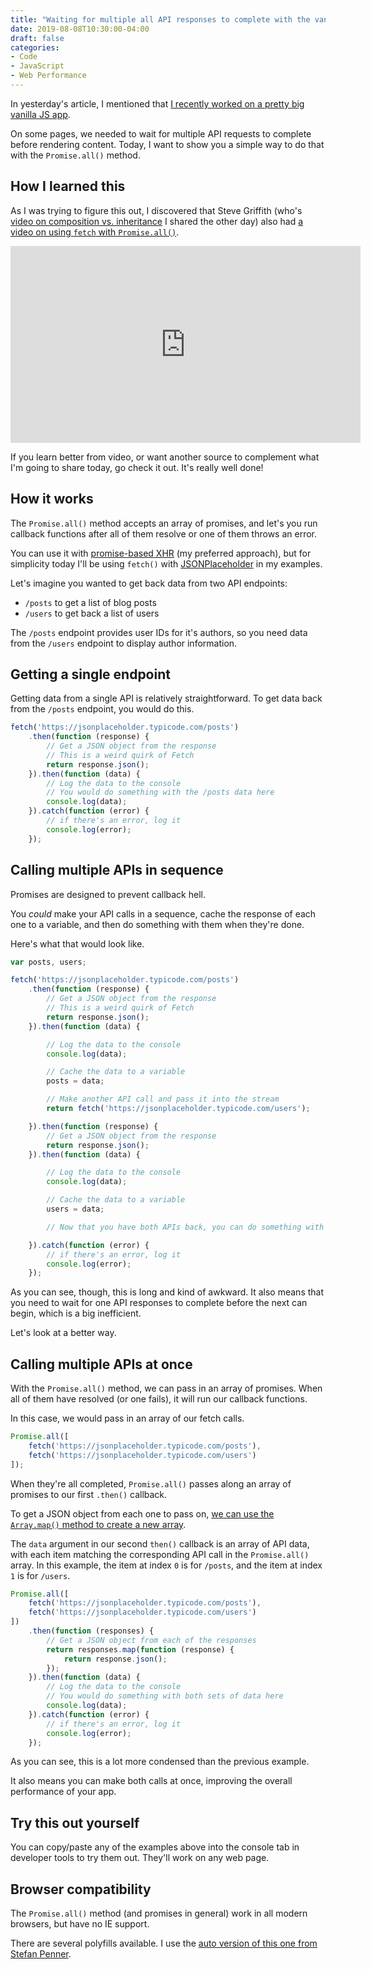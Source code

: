 ```yaml
---
title: "Waiting for multiple all API responses to complete with the vanilla JS Promise.all() method"
date: 2019-08-08T10:30:00-04:00
draft: false
categories:
- Code
- JavaScript
- Web Performance
---
```


In yesterday's article, I mentioned that [I recently worked on a pretty big vanilla JS app](/building-an-extensible-app-or-library-with-vanilla-js/).

On some pages, we needed to wait for multiple API requests to complete before rendering content. Today, I want to show you a simple way to do that with the `Promise.all()` method.

## How I learned this

As I was trying to figure this out, I discovered that Steve Griffith (who's [video on composition vs. inheritance](/composition-vs.-inheritance-in-javascript/) I shared the other day) also had [a video on using `fetch` with `Promise.all()`](https://www.youtube.com/watch?v=HTA7pEDGZEU).

<iframe width="560" height="315" src="https://www.youtube.com/embed/HTA7pEDGZEU" frameborder="0" allow="accelerometer; autoplay; encrypted-media; gyroscope; picture-in-picture" allowfullscreen></iframe>

If you learn better from video, or want another source to complement what I'm going to share today, go check it out. It's really well done!

## How it works

The `Promise.all()` method accepts an array of promises, and let's you run callback functions after all of them resolve or one of them throws an error.

You can use it with [promise-based XHR](/promise-based-xhr/) (my preferred approach), but for simplicity today I'll be using `fetch()` with [JSONPlaceholder](https://jsonplaceholder.typicode.com/) in my examples.

Let's imagine you wanted to get back data from two API endpoints:

- `/posts` to get a list of blog posts
- `/users` to get back a list of users

The `/posts` endpoint provides user IDs for it's authors, so you need data from the `/users` endpoint to display author information.

## Getting a single endpoint

Getting data from a single API is relatively straightforward. To get data back from the `/posts` endpoint, you would do this.

```js
fetch('https://jsonplaceholder.typicode.com/posts')
	.then(function (response) {
		// Get a JSON object from the response
		// This is a weird quirk of Fetch
		return response.json();
	}).then(function (data) {
		// Log the data to the console
		// You would do something with the /posts data here
 		console.log(data);
	}).catch(function (error) {
		// if there's an error, log it
		console.log(error);
	});
```

## Calling multiple APIs in sequence

Promises are designed to prevent callback hell.

You *could* make your API calls in a sequence, cache the response of each one to a variable, and then do something with them when they're done.

Here's what that would look like.

```js
var posts, users;

fetch('https://jsonplaceholder.typicode.com/posts')
	.then(function (response) {
		// Get a JSON object from the response
		// This is a weird quirk of Fetch
		return response.json();
	}).then(function (data) {

		// Log the data to the console
 		console.log(data);

 		// Cache the data to a variable
 		posts = data;

 		// Make another API call and pass it into the stream
 		return fetch('https://jsonplaceholder.typicode.com/users');

	}).then(function (response) {
		// Get a JSON object from the response
		return response.json();
	}).then(function (data) {

		// Log the data to the console
		console.log(data);

		// Cache the data to a variable
		users = data;

		// Now that you have both APIs back, you can do something with the data

	}).catch(function (error) {
		// if there's an error, log it
		console.log(error);
	});
```

As you can see, though, this is long and kind of awkward. It also means that you need to wait for one API responses to complete before the next can begin, which is a big inefficient.

Let's look at a better way.

## Calling multiple APIs at once

With the `Promise.all()` method, we can pass in an array of promises. When all of them have resolved (or one fails), it will run our callback functions.

In this case, we would pass in an array of our fetch calls.

```js
Promise.all([
	fetch('https://jsonplaceholder.typicode.com/posts'),
	fetch('https://jsonplaceholder.typicode.com/users')
]);
```

When they're all completed, `Promise.all()` passes along an array of promises to our first `.then()` callback.

To get a JSON object from each one to pass on, [we can use the `Array.map()` method to create a new array](/what-array.map-does-in-vanilla-js/).

The `data` argument in our second `then()` callback is an array of API data, with each item matching the corresponding API call in the `Promise.all()` array. In this example, the item at index `0` is for `/posts`, and the item at index `1` is for `/users`.

```js
Promise.all([
	fetch('https://jsonplaceholder.typicode.com/posts'),
	fetch('https://jsonplaceholder.typicode.com/users')
])
	.then(function (responses) {
		// Get a JSON object from each of the responses
		return responses.map(function (response) {
			return response.json();
		});
	}).then(function (data) {
		// Log the data to the console
		// You would do something with both sets of data here
 		console.log(data);
	}).catch(function (error) {
		// if there's an error, log it
		console.log(error);
	});
```

As you can see, this is a lot more condensed than the previous example.

It also means you can make both calls at once, improving the overall performance of your app.

## Try this out yourself

You can copy/paste any of the examples above into the console tab in developer tools to try them out. They'll work on any web page.

## Browser compatibility

The `Promise.all()` method (and promises in general) work in all modern browsers, but have no IE support.

There are several polyfills available. I use the [auto version of this one from Stefan Penner](https://github.com/stefanpenner/es6-promise).